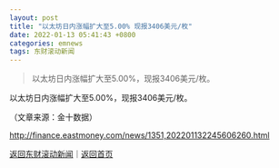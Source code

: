 ```yaml
---
layout: post
title: "以太坊日内涨幅扩大至5.00% 现报3406美元/枚"
date: 2022-01-13 05:41:43 +0800
categories: emnews
tags: 东财滚动新闻
---
```

> 以太坊日内涨幅扩大至5.00%，现报3406美元/枚。

<p>以太坊日内涨幅扩大至5.00%，现报3406美元/枚。</p><p class="em_media">（文章来源：金十数据）</p>

<http://finance.eastmoney.com/news/1351,202201132245606260.html>

[返回东财滚动新闻](//finews.withounder.com/emnews/)｜[返回首页](//finews.withounder.com/)